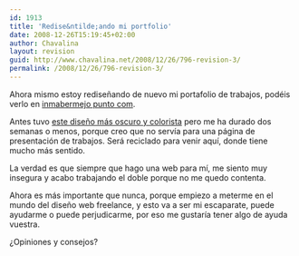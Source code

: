 ```yaml
---
id: 1913
title: 'Redise&ntilde;ando mi portfolio'
date: 2008-12-26T15:19:45+02:00
author: Chavalina
layout: revision
guid: http://www.chavalina.net/2008/12/26/796-revision-3/
permalink: /2008/12/26/796-revision-3/
---
```

Ahora mismo estoy rediseñando de nuevo mi portafolio de trabajos, podéis verlo en <a href="http://www.inmabermejo.com/" target="_blank">inmabermejo punto com</a>.

Antes tuvo <a href="http://inmabermejo.com/images/94.png" target="_blank">este diseño más oscuro y colorista</a> pero me ha durado dos semanas o menos, porque creo que no servía para una página de presentación de trabajos. Será reciclado para venir aquí, donde tiene mucho más sentido.

La verdad es que siempre que hago una web para mí, me siento muy insegura y acabo trabajando el doble porque no me quedo contenta.

Ahora es más importante que nunca, porque empiezo a meterme en el mundo del diseño web freelance, y esto va a ser mi escaparate, puede ayudarme o puede perjudicarme, por eso me gustaría tener algo de ayuda vuestra.

¿Opiniones y consejos?